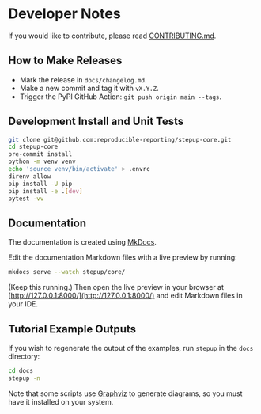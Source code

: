 # Developer Notes

If you would like to contribute, please read [CONTRIBUTING.md](https://github.com/reproducible-reporting/.github/blob/main/CONTRIBUTING.md).


## How to Make Releases

- Mark the release in `docs/changelog.md`.
- Make a new commit and tag it with `vX.Y.Z`.
- Trigger the PyPI GitHub Action: `git push origin main --tags`.


## Development Install and Unit Tests

```bash
git clone git@github.com:reproducible-reporting/stepup-core.git
cd stepup-core
pre-commit install
python -m venv venv
echo 'source venv/bin/activate' > .envrc
direnv allow
pip install -U pip
pip install -e .[dev]
pytest -vv
```


## Documentation

The documentation is created using [MkDocs](https://www.mkdocs.org/).

Edit the documentation Markdown files with a live preview by running:

```bash
mkdocs serve --watch stepup/core/
```

(Keep this running.)
Then open the live preview in your browser at [http://127.0.0.1:8000/](http://127.0.0.1:8000/)
and edit Markdown files in your IDE.


## Tutorial Example Outputs

If you wish to regenerate the output of the examples, run `stepup` in the `docs` directory:

```bash
cd docs
stepup -n
```

Note that some scripts use [Graphviz](https://graphviz.org/) to generate diagrams,
so you must have it installed on your system.
